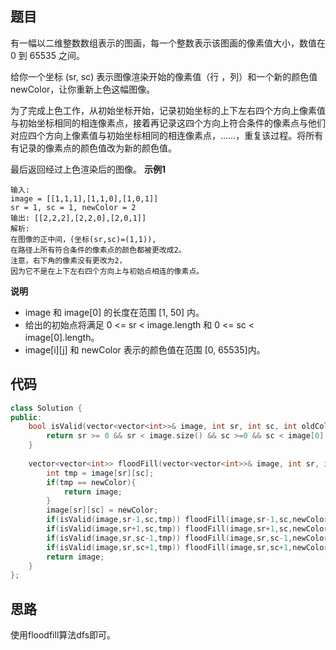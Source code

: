 ## 题目
有一幅以二维整数数组表示的图画，每一个整数表示该图画的像素值大小，数值在 0 到 65535 之间。

给你一个坐标 (sr, sc) 表示图像渲染开始的像素值（行 ，列）和一个新的颜色值 newColor，让你重新上色这幅图像。

为了完成上色工作，从初始坐标开始，记录初始坐标的上下左右四个方向上像素值与初始坐标相同的相连像素点，接着再记录这四个方向上符合条件的像素点与他们对应四个方向上像素值与初始坐标相同的相连像素点，……，重复该过程。将所有有记录的像素点的颜色值改为新的颜色值。

最后返回经过上色渲染后的图像。
**示例1**
```
输入: 
image = [[1,1,1],[1,1,0],[1,0,1]]
sr = 1, sc = 1, newColor = 2
输出: [[2,2,2],[2,2,0],[2,0,1]]
解析: 
在图像的正中间，(坐标(sr,sc)=(1,1)),
在路径上所有符合条件的像素点的颜色都被更改成2。
注意，右下角的像素没有更改为2，
因为它不是在上下左右四个方向上与初始点相连的像素点。
```

**说明**

* image 和 image[0] 的长度在范围 [1, 50] 内。
* 给出的初始点将满足 0 <= sr < image.length 和 0 <= sc < image[0].length。
* image[i][j] 和 newColor 表示的颜色值在范围 [0, 65535]内。

## 代码
```C++
class Solution {
public:
    bool isValid(vector<vector<int>>& image, int sr, int sc, int oldColor){
        return sr >= 0 && sr < image.size() && sc >=0 && sc < image[0].size() && image[sr][sc] == oldColor;
    }
    
    vector<vector<int>> floodFill(vector<vector<int>>& image, int sr, int sc, int newColor) {
        int tmp = image[sr][sc];
        if(tmp == newColor){
            return image;
        }
        image[sr][sc] = newColor;
        if(isValid(image,sr-1,sc,tmp)) floodFill(image,sr-1,sc,newColor);
        if(isValid(image,sr+1,sc,tmp)) floodFill(image,sr+1,sc,newColor);
        if(isValid(image,sr,sc-1,tmp)) floodFill(image,sr,sc-1,newColor);
        if(isValid(image,sr,sc+1,tmp)) floodFill(image,sr,sc+1,newColor);
        return image;
    }
};
```
## 思路

使用floodfill算法dfs即可。